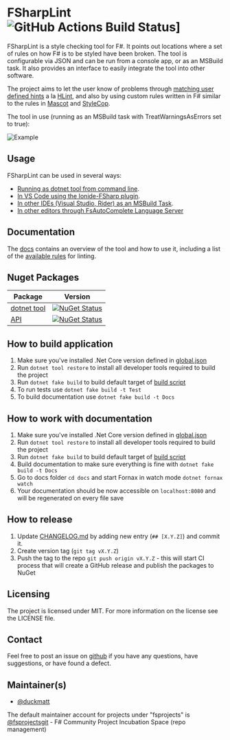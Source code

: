 # FSharpLint ![GitHub Actions Build Status](https://github.com/fsprojects/FSharpLint/workflows/.NET%20Core%203.1/badge.svg)]

FSharpLint is a style checking tool for F#. It points out locations where a set of rules on how F# is to be styled have been broken.
The tool is configurable via JSON and can be run from a console app, or as an MSBuild task. It also provides an interface to easily integrate the tool into other software.

The project aims to let the user know of problems through [matching user defined hints](http://fsprojects.github.io/FSharpLint/rules/FL0065.html) a la [HLint](http://community.haskell.org/~ndm/hlint/), and also by using custom rules written in F# similar to the rules in [Mascot](http://mascot.x9c.fr/manual.html) and [StyleCop](http://stylecop.codeplex.com/).

The tool in use (running as an MSBuild task with TreatWarningsAsErrors set to true):

![Example](http://i.imgur.com/D4c9g1m.png)

## Usage

FSharpLint can be used in several ways:

* [Running as dotnet tool from command line](http://fsprojects.github.io/FSharpLint/DotnetTool.html).
* [In VS Code using the Ionide-FSharp plugin](https://marketplace.visualstudio.com/items?itemName=Ionide.Ionide-fsharp).
* [In other IDEs (Visual Studio, Rider) as an MSBuild Task](http://fsprojects.github.io/FSharpLint/MSBuildTask.html).
* [In other editors through FsAutoComplete Language Server](https://github.com/fsharp/FsAutoComplete)

## Documentation

The [docs](http://fsprojects.github.io/FSharpLint/) contains an overview of the tool and how to use it, including a list of the [available rules](http://fsprojects.github.io/FSharpLint/Rules.html) for linting.

## Nuget Packages

Package | Version
------- | --------
[dotnet tool](https://www.nuget.org/packages/dotnet-fsharplint/) | [![NuGet Status](http://img.shields.io/nuget/v/dotnet-fsharplint.svg?style=flat)](https://www.nuget.org/packages/dotnet-fsharplint/)
[API](https://www.nuget.org/packages/FSharpLint.Core/) | [![NuGet Status](http://img.shields.io/nuget/v/FSharpLint.Core.svg?style=flat)](https://www.nuget.org/packages/FSharpLint.Core/)

## How to build application

1. Make sure you've installed .Net Core version defined in [global.json](global.json)
2. Run `dotnet tool restore` to install all developer tools required to build the project
3. Run `dotnet fake build` to build default target of [build script](build.fsx)
4. To run tests use `dotnet fake build -t Test`
5. To build documentation use `dotnet fake build -t Docs`

## How to work with documentation

1. Make sure you've installed .Net Core version defined in [global.json](global.json)
2. Run `dotnet tool restore` to install all developer tools required to build the project
3. Run `dotnet fake build` to build default target of [build script](build.fsx)
4. Build documentation to make sure everything is fine with `dotnet fake build -t Docs`
5. Go to docs folder `cd docs` and start Fornax in watch mode `dotnet fornax watch`
6. Your documentation should be now accessible on `localhost:8080` and will be regenerated on every file save

## How to release

1. Update [CHANGELOG.md](./CHANGELOG.md) by adding new entry (`## [X.Y.Z]`) and commit it.
2. Create version tag (`git tag vX.Y.Z`)
3. Push the tag to the repo `git push origin vX.Y.Z` - this will start CI process that will create a GitHub release and publish the packages to NuGet

## Licensing

The project is licensed under MIT. For more information on the license see the LICENSE file.

## Contact

Feel free to post an issue on [github](../../issues) if you have any questions, have suggestions, or have found a defect.

## Maintainer(s)

- [@duckmatt](https://github.com/duckmatt)

The default maintainer account for projects under "fsprojects" is [@fsprojectsgit](https://github.com/fsprojectsgit) - F# Community Project Incubation Space (repo management)

